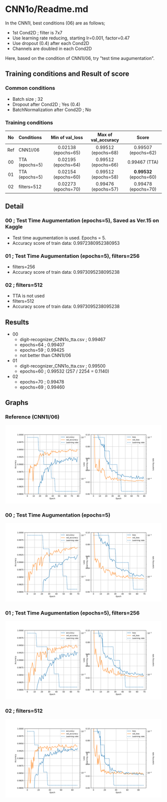 # CNN1o/Readme.md
In the CNN1l, best conditions (06) are as follows;
- 1st Cond2D ; filter is 7x7
- Use learning rate reducing, starting lr=0.001, factor=0.47
- Use dropout (0.4) after each Cond2D
- Channels are doubled in each Cond2D

Here, based on the condition of CNN1l/06, try "test time augumentation".

## Training conditions and Result of score
### Common conditions
- Batch size ; 32
- Dropout after Cond2D ; Yes (0.4)
- BatchNormalization after Cond2D ; No

### Training conditions
| No| Conditions | Min of val_loss | Max of val_accuracy | Score |
|:-:| :-- | :-: | :-: | :-: |
|Ref| CNN1l/06 | 0.02138 (epochs=65)| 0.99512 (epochs=68) | 0.99507 (epochs=62)|
| 00| TTA (epochs=5) | 0.02195 (epochs=64) |0.99512 (epochs=66) | 0.99467 (TTA) |
| 01| TTA (epochs=5) | 0.02154 (epochs=60) |0.99512 (epochs=58) | **0.99532** (epochs=60) |
| 02| filters=512    | 0.02273 (epochs=70) |0.99476 (epochs=57) | 0.99478 (epochs=70) |



## Detail
### 00 ; Test Time Augumentation (epochs=5), Saved as Ver.15 on Kaggle
- Test time augumentation is used. Epochs = 5.
- Accuracy score of train data: 0.9972380952380953

### 01 ; Test Time Augumentation (epochs=5), filters=256
- filters=256
- Accuracy score of train data: 0.9973095238095238

### 02 ; filters=512
- TTA is not used
- filters=512
- Accuracy score of train data: 0.9973095238095238

## Results
- 00
  - digit-recognizer_CNN1o_tta.csv ; 0.99467
  - epochs=64 ; 0.99407
  - epochs=59 ; 0.99425
  - not better than CNN1l/06
- 01
  - digit-recognizer_CNN1o_tta.csv ; 0.99500
  - epochs=60 ; 0.99532 (257 / 2254 = 0.1140)
- 02
  - epochs=70 ; 0.99478
  - epochs=69 ; 0.99460

## Graphs
### Reference (CNN1l/06)
![graphs of accuracy and loss](../CNN1l/06/CNN1l_06.svg)

### 00 ; Test Time Augumentation (epochs=5)
![graphs of accuracy and loss](../CNN1o/00/CNN1o_00.svg)

### 01 ; Test Time Augumentation (epochs=5), filters=256
![graphs of accuracy and loss](../CNN1o/01/CNN1o_01.svg)

### 02 ; filters=512
![graphs of accuracy and loss](../CNN1o/02/CNN1o_02.svg)

